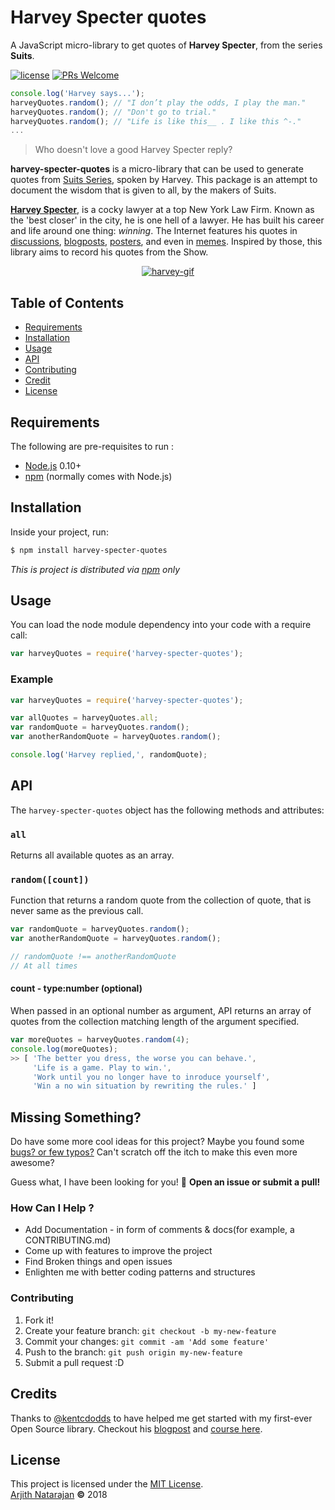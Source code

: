 # Harvey Specter quotes
A JavaScript micro-library to get quotes of **Harvey Specter**, from the series **Suits**.

[![license](https://img.shields.io/github/license/mashape/apistatus.svg)](LICENSE)
[![PRs Welcome](https://img.shields.io/badge/PRs-welcome-orange.svg?style=flat)](http://makeapullrequest.com)

```javascript
console.log('Harvey says...');
harveyQuotes.random(); // "I don’t play the odds, I play the man."
harveyQuotes.random(); // "Don't go to trial."
harveyQuotes.random(); // "Life is like this__ . I like this ^-."
...
```
> Who doesn't love a good Harvey Specter reply?

**harvey-specter-quotes** is a micro-library that can be used to generate quotes from [Suits Series](http://www.usanetwork.com/suits), spoken by Harvey. This package is an attempt to document the wisdom that is given to all, by the makers of Suits.


[**Harvey Specter**](http://suits.wikia.com/wiki/Harvey_Specter), is a cocky lawyer at a top New York Law Firm. Known as the 'best closer' in the city, he is one hell of a lawyer. He has built his career and life around one thing: *winning*. The Internet features his quotes in [discussions](https://www.reddit.com/r/suits/comments/66089l/did_harvey_specter_ever_actually_say_this_meme/),  [blogposts](https://www.scoopwhoop.com/Witty-One-Liners-By-Harvey-Specter-Suits/#.x30ij247i), [posters](https://in.pinterest.com/whatwouldharveydo/harvey-specter-quotes/?lp=true), and even in [memes](http://www.usanetwork.com/sites/usanetwork/files/styles/usanetwork_media_gallery_image/public/2016/01/ThisIsHarvey2.jpg?itok=mahTOVkL). Inspired by those, this library aims to record his quotes from the Show.

[<div style="text-align:center"><img alt="harvey-gif" align="centre" src="https://media.giphy.com/media/b08YeH0RXfBXa/giphy.gif"></div>]()


## Table of Contents

  * [Requirements](#requirements)
  * [Installation](#installation)
  * [Usage](#usage)
  * [API](#api)
  * [Contributing](#missing-something)
  * [Credit](#credits)
  * [License](#license)

## Requirements
The following are pre-requisites to run :
  * [Node.js][node] 0.10+
  * [npm][npm] (normally comes with Node.js)

## Installation
 Inside your project, run:
```sh
$ npm install harvey-specter-quotes
```
*This is project is distributed via [npm](npm) only*

## Usage
You can load the node module dependency into your code with a require call:
```javaScript
var harveyQuotes = require('harvey-specter-quotes');
```
### Example
```javascript
var harveyQuotes = require('harvey-specter-quotes');

var allQuotes = harveyQuotes.all;
var randomQuote = harveyQuotes.random();
var anotherRandomQuote = harveyQuotes.random();

console.log('Harvey replied,', randomQuote);
```

## API
The `harvey-specter-quotes` object has the following methods and attributes:
### `all`
Returns all available quotes as an array.
### `random([count])`
Function that returns a random quote from the collection of quote, that is never same as the previous call.
```js
var randomQuote = harveyQuotes.random();
var anotherRandomQuote = harveyQuotes.random();

// randomQuote !== anotherRandomQuote
// At all times
```
#### count - type:number (optional)
When passed in an optional number as argument, API returns an array of quotes from the collection matching length of the argument specified.
```js
var moreQuotes = harveyQuotes.random(4);
console.log(moreQuotes);
>> [ 'The better you dress, the worse you can behave.',
     'Life is a game. Play to win.',
     'Work until you no longer have to inroduce yourself',
     'Win a no win situation by rewriting the rules.' ]

```



## Missing Something?
Do have some more cool ideas for this project? Maybe you found some [bugs? or few typos?](https://github.com/Arjith-Natarajan/harvey-specter-quotes/issues)
Can't scratch off the itch to make this even more awesome?

Guess what, I have been looking for you! :tada: **Open an issue or submit a pull!**

### How Can I Help ?
* Add Documentation - in form of comments & docs(for example, a CONTRIBUTING.md)
* Come up with features to improve the project
* Find Broken things and open issues
* Enlighten me with better coding patterns and structures

### Contributing
1. Fork it!
2. Create your feature branch:
`git checkout -b my-new-feature`
3. Commit your changes: `git commit -am 'Add some feature'`
4. Push to the branch: `git push origin my-new-feature`
5. Submit a pull request :D

## Credits
Thanks to [@kentcdodds](https://github.com/kentcdodds) to have helped me get started with my first-ever Open Source library. Checkout his [blogpost](https://blog.kentcdodds.com/introducing-how-to-contribute-to-open-source-be67917eb704) and [course here](https://egghead.io/courses/how-to-write-an-open-source-javascript-library).

## License
This project is licensed under the [MIT License](LICENSE).  
[Arjith Natarajan](https://github.com/arjith-natarajan) **&copy;** 2018


[node]: https://nodejs.org/
[npm]: https://www.npmjs.com/
